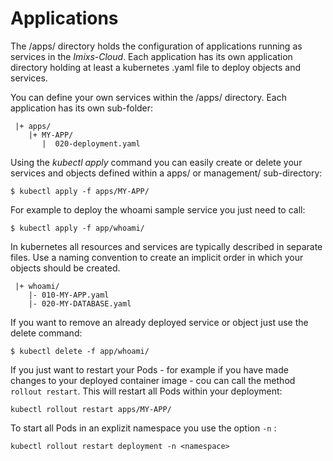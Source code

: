 # Applications

The /apps/ directory holds the configuration of applications running as services in the _Imixs-Cloud_.
Each application has its own application directory holding at least a kubernetes .yaml file to deploy objects and services.

You can define your own services within the /apps/ directory. Each application has its own sub-folder:

     |+ apps/
        |+ MY-APP/
           |  020-deployment.yaml

Using the _kubectl apply_ command you can easily create or delete your services and objects defined within a apps/ or management/ sub-directory:

    $ kubectl apply -f apps/MY-APP/

For example to deploy the whoami sample service you just need to call:

    $ kubectl apply -f app/whoami/

In kubernetes all resources and services are typically described in separate files. Use a naming convention to create an implicit order in which your objects should be created.

     |+ whoami/
        |- 010-MY-APP.yaml
        |- 020-MY-DATABASE.yaml

If you want to remove an already deployed service or object just use the delete command:

    $ kubectl delete -f app/whoami/

If you just want to restart your Pods - for example if you have made changes to your deployed container image - cou can call the method `rollout restart`. This will restart all Pods within your deployment:

```
kubectl rollout restart apps/MY-APP/
```

To start all Pods in an explizit namespace you use the option `-n` :

```
kubectl rollout restart deployment -n <namespace>
```
